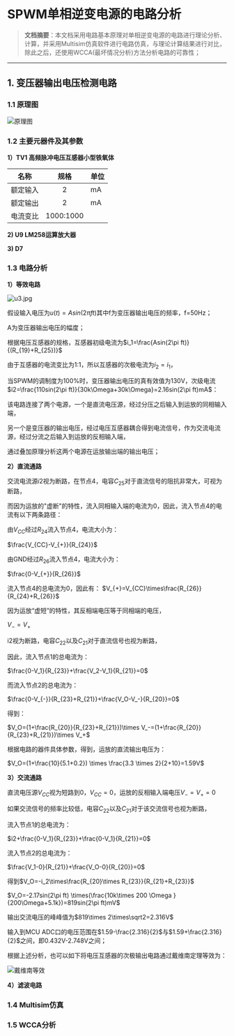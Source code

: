 # SPWM单相逆变电源的电路分析

> **文档摘要**：本文档采用电路基本原理对单相逆变电源的电路进行理论分析、计算，并采用Multisim仿真软件进行电路仿真，与理论计算结果进行对比，除此之后，还使用WCCA(最坏情况分析)方法分析电路的可靠性； 

---

## 1. 变压器输出电压检测电路

### 1.1 原理图

![原理图](I:\work\git\spwm\docs\images\u1.jpg)

### 1.2 主要元器件及其参数

**1）TV1 高频脉冲电压互感器小型铁氧体**

| 名称   | 规格        | **单位** |
|:----:|:---------:| ------ |
| 额定输入 | 2         | mA     |
| 额定输出 | 2         | mA     |
| 电流变比 | 1000:1000 |        |

**2) U9 LM258运算放大器**

**3) D7**

### 1.3 电路分析

**1）等效电路**

![u3.jpg](I:\work\git\spwm\docs\images\u3.jpg)

假设输入电压为$u(t)=Asin(2\pi ft)$其中f为变压器输出电压的频率，f=50Hz；

A为变压器输出电压的幅度； 

根据电压互感器的规格，互感器初级电流为$i_1=\frac{Asin(2\pi ft)}{(R_{19}+R_{25})}$

由于互感器的电流变比为1:1，所以互感器的次极电流为$i_2=i_1$，

当SPWM的调制度为100%时，变压器输出电压的真有效值为130V，次级电流$i2=\frac{110sin(2\pi ft)}{30k\Omega+30k\Omega}=2.16sin(2\pi ft)mA$：

该电路连接了两个电源，一个是直流电压源，经过分压之后输入到运放的同相输入端，

另一个是变压器的输出电压，经过电压互感器耦合得到电流信号，作为交流电流源，经过分流之后输入到运放的反相输入端，

通过叠加原理分析这两个电源在运放输出端的输出电压；

**2）直流通路**

交流电流源$i2$视为断路，在节点4，电容$C_{25}$对于直流信号的阻抗非常大，可视为断路，

而因为运放的"虚断"的特性，流入同相输入端的电流为0，因此，流入节点4的电流有以下两条路径：

由$V_{CC}$经过$R_{24}$流入节点4，电流大小为：

$\frac{V_{CC}-V_{+}}{R_{24}}$

由GND经过$R_{26}$流入节点4，电流大小为：

$\frac{0-V_{+}}{R_{26}}$

流入节点4的总电流为0，因此有：
$V_{+}=V_{CC}\times\frac{R_{26}}{R_{24}+R_{26}}$

因为运放“虚短”的特性，其反相端电压等于同相端的电压，

$V_{-}=V_{+}$

i2视为断路，电容$C_{22}$以及$C_{21}$对于直流信号也视为断路，

因此，流入节点1的总电流为：

$\frac{0-V_1}{R_{23}}+\frac{V_2-V_1}{R_{21}}=0$

而流入节点2的总电流为：

$\frac{0-V_{-}}{R_{23}+R_{21}}+\frac{V_O-V_-}{R_{20}}=0$

得到：

$V_O=(1+\frac{R_{20}}{R_{23}+R_{21}})\times V_-=(1+\frac{R_{20}}{R_{23}+R_{21}})\times V_+$

根据电路的器件具体参数，得到，运放的直流输出电压为：

$V_O=(1+\frac{10}{5.1+0.2}) \times \frac{3.3 \times 2}{2+10}=1.59V$

**3）交流通路**

直流电压源$V_{CC}$视为短路到0，${V_{CC}=0}$，运放的反相输入端电压$V_-=V_+=0$

如果交流信号的频率比较低，电容$C_{22}$以及$C_{21}$对于该交流信号也视为断路，

流入节点1的总电流为：

$i2+\frac{0-V_1}{R_{23}}+\frac{0-V_1}{R_{21}}=0$

流入节点2的总电流为：

$\frac{V_1-0}{R_{21}}+\frac{V_O-0}{R_{20}}=0$

得到$V_O=-i_2\times\frac{R_{20}\times R_{23}}{R_{21}+R_{23}}$

$V_O=-2.17sin(2\pi ft) \times(\frac{10k\times 200 \Omega }{200\Omega+5.1k})=819sin(2\pi ft)mV$

输出交流电压的峰峰值为$819\times 2\times\sqrt2=2.316V$

输入到MCU ADC口的电压范围在$1.59-\frac{2.316}{2}$与$1.59+\frac{2.316}{2}$之间，即0.432V-2.748V之间；

根据上述分析，也可以如下将电压互感器的次极输出电路通过戴维南定理等效为：

![戴维南等效](I:\work\git\spwm\docs\images\u4.jpg)

**4）滤波电路**

### 1.4 Multisim仿真

### 1.5 WCCA分析
